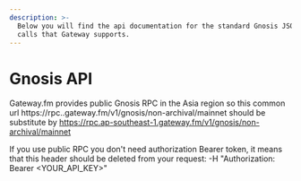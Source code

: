 ```yaml
---
description: >-
  Below you will find the api documentation for the standard Gnosis JSON-RPC
  calls that Gateway supports.
---
```


# Gnosis API
Gateway.fm provides public Gnosis RPC in the Asia region
so this common url https://rpc.<REGION>.gateway.fm/v1/gnosis/non-archival/mainnet 
should be substitute by
https://rpc.ap-southeast-1.gateway.fm/v1/gnosis/non-archival/mainnet

If you use public RPC you don't need authorization Bearer token,
it means that this header should be deleted from your request:
-H "Authorization: Bearer <YOUR_API_KEY>" 